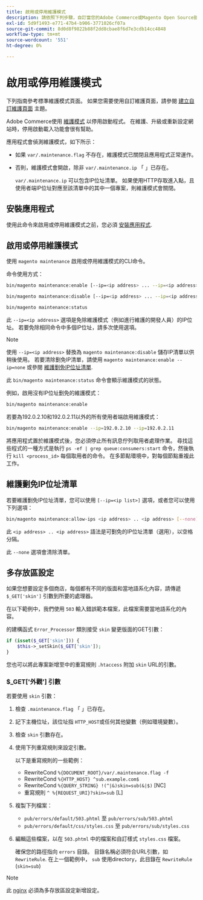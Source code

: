 ```yaml
---
title: 啟用或停用維護模式
description: 請依照下列步驟，自訂當您的Adobe Commerce或Magento Open Source部署因維護而停止時，客戶會看到的內容。
exl-id: 5d9f1493-e771-47b4-b906-3771026cf07a
source-git-commit: 8d0d8f9822b88f2dd8cbae8f6d7e3cdb14cc4848
workflow-type: tm+mt
source-wordcount: '551'
ht-degree: 0%

---
```


# 啟用或停用維護模式

下列指南參考標準維護模式頁面。 如果您需要使用自訂維護頁面，請參閱 [建立自訂維護頁面](../../upgrade/troubleshooting/maintenance-mode-options.md) 主題。

Adobe Commerce使用 [維護模式](../../configuration/bootstrap/application-modes.md#maintenance-mode) 以停用啟動程式。 在維護、升級或重新設定網站時，停用啟動載入功能會很有幫助。

應用程式會偵測維護模式，如下所示：

* 如果 `var/.maintenance.flag` 不存在，維護模式已關閉且應用程式正常運作。
* 否則，維護模式會開啟，除非 `var/.maintenance.ip` 「 」已存在。

  `var/.maintenance.ip` 可以包含IP位址清單。 如果使用HTTP存取進入點，且使用者端IP位址對應至該清單中的其中一個專案，則維護模式會關閉。

## 安裝應用程式

使用此命令來啟用或停用維護模式之前，您必須 [安裝應用程式](../advanced.md).

## 啟用或停用維護模式

使用 `magento maintenance` 啟用或停用維護模式的CLI命令。

命令使用方式：

```bash
bin/magento maintenance:enable [--ip=<ip address> ... --ip=<ip address>] | [ip=none]
```

```bash
bin/magento maintenance:disable [--ip=<ip address> ... --ip=<ip address>] | [ip=none]
```

```bash
bin/magento maintenance:status
```

此 `--ip=<ip address>` 選項是免除維護模式（例如進行維護的開發人員）的IP位址。 若要免除相同命令中多個IP位址，請多次使用選項。

>[!NOTE]
>
>使用 `--ip=<ip address>` 替換為 `magento maintenance:disable` 儲存IP清單以供稍後使用。 若要清除劐免IP清單，請使用 `magento maintenance:enable --ip=none` 或參閱 [維護劐免IP位址清單](#maintain-the-list-of-exempt-ip-addresses).

此 `bin/magento maintenance:status` 命令會顯示維護模式的狀態。

例如，啟用沒有IP位址劐免的維護模式：

```bash
bin/magento maintenance:enable
```

若要為192.0.2.10和192.0.2.11以外的所有使用者端啟用維護模式：

```bash
bin/magento maintenance:enable --ip=192.0.2.10 --ip=192.0.2.11
```

將應用程式置於維護模式後，您必須停止所有訊息佇列取用者處理作業。
尋找這些程式的一種方式是執行 `ps -ef | grep queue:consumers:start` 命令，然後執行 `kill <process_id>` 每個取用者的命令。 在多節點環境中，對每個節點重複此工作。

## 維護劐免IP位址清單

若要維護劐免IP位址清單，您可以使用 `[--ip=<ip list>]` 選項，或者您可以使用下列選項：

```bash
bin/magento maintenance:allow-ips <ip address> .. <ip address> [--none]
```

此 `<ip address> .. <ip address>` 語法是可劐免的IP位址清單（選用），以空格分隔。

此 `--none` 選項會清除清單。

## 多存放區設定

<!-- To set up multiple stores, each with a different layout and localized content, create a skin for each and put it into `pub/errors/{name}` where `{name}` is the store code. To distinguish between stores and websites with the same instance, use `pub/errors/{type}-{name}` where `{type}` is either `store` or `website` and matches the `MAGE_RUN_TYPE` in your server configuration. Another option is to pass the `$_GET['skin']` parameter to the intended processor. This method requires a specific configuration on your server. -->
<!-- Replace the line below with the commented text after https://github.com/magento/magento2/pull/35095 is merged. -->

如果您想要設定多個商店，每個都有不同的版面和當地語系化內容，請傳遞 `$_GET['skin']` 引數到所要的處理器。

在以下範例中，我們使用 `503` 輸入錯誤範本檔案，此檔案需要當地語系化的內容。

的建構函式 `Error_Processor` 類別接受 `skin` 變更版面的GET引數：

```php
if (isset($_GET['skin'])) {
    $this->_setSkin($_GET['skin']);
}
```

您也可以將此專案新增至中的重寫規則 `.htaccess` 附加 `skin` URL的引數。

### $_GET[&#39;外觀&#39;] 引數

若要使用 `skin` 引數：

1. 檢查 `.maintenance.flag` 「 」已存在。
1. 記下主機位址，該位址指 `HTTP_HOST`或任何其他變數（例如環境變數）。
1. 檢查 `skin` 引數存在。
1. 使用下列重寫規則來設定引數。

   以下是重寫規則的一些範例：

   * RewriteCond `%{DOCUMENT_ROOT}/var/.maintenance.flag -f`
   * RewriteCond `%{HTTP_HOST} ^sub.example.com$`
   * RewriteCond `%{QUERY_STRING} !(^|&)skin=sub(&|$)` [NC]
   * 重寫規則 `^ %{REQUEST_URI}?skin=sub` [L]

1. 複製下列檔案：

   * `pub/errors/default/503.phtml` 至 `pub/errors/sub/503.phtml`
   * `pub/errors/default/css/styles.css` 至 `pub/errors/sub/styles.css`

1. 編輯這些檔案，以在 `503.phtml` 中的檔案和自訂樣式 `styles.css` 檔案。

   確保您的路徑指向 `errors` 目錄。 目錄名稱必須符合URL引數，如 `RewriteRule`. 在上一個範例中， `sub` 使用directory，此目錄在 `RewriteRule` (`skin=sub`)

>[!NOTE]
>
>此 [nginx](../../configuration/multi-sites/ms-nginx.md) 必須為多存放區設定新增設定。
